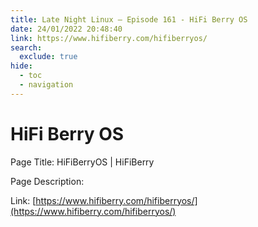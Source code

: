 ```yaml
---
title: Late Night Linux – Episode 161 - HiFi Berry OS
date: 24/01/2022 20:48:40
link: https://www.hifiberry.com/hifiberryos/
search:
  exclude: true
hide:
  - toc
  - navigation
---
```


# HiFi Berry OS

Page Title: HiFiBerryOS | HiFiBerry

Page Description:  

Link: [https://www.hifiberry.com/hifiberryos/](https://www.hifiberry.com/hifiberryos/)